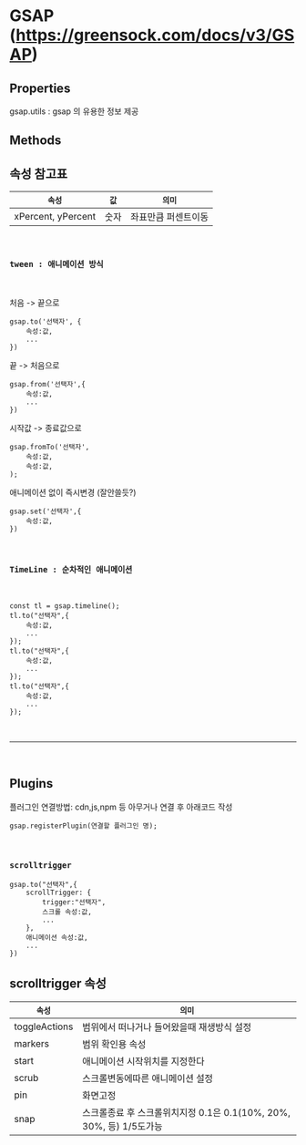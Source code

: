 # GSAP (https://greensock.com/docs/v3/GSAP)
## Properties
gsap.utils : gsap 의 유용한 정보 제공
## Methods

## 속성 참고표
`속성` | `값` | `의미`
-|-|-
 xPercent, yPercent | 숫자 | 좌표만큼 퍼센트이동

&nbsp; 
### `tween : 애니메이션 방식`
&nbsp; 

처음 -> 끝으로
```
gsap.to('선택자', {
    속성:값,
    ...
})
```
끝 -> 처음으로
```
gsap.from('선택자',{
    속성:값,
    ...
})
```
시작값 -> 종료값으로
```
gsap.fromTo('선택자',
    속성:값,
    속성:값,
); 
```
애니메이션 없이 즉시변경 (잘안쓸듯?)
```
gsap.set('선택자',{
    속성:값,
})
```
&nbsp; 
### `TimeLine : 순차적인 애니메이션`
&nbsp; 
```      
const tl = gsap.timeline();
tl.to("선택자",{
    속성:값,
    ...
});
tl.to("선택자",{
    속성:값,
    ...
});
tl.to("선택자",{
    속성:값,
    ...
});
```

&nbsp; 

---

&nbsp; 
## Plugins
플러그인 연결방법: cdn,js,npm 등 아무거나 연결 후 아래코드 작성
```
gsap.registerPlugin(연결할 플러그인 명);
```
&nbsp; 
### `scrolltrigger`
```
gsap.to("선택자",{
    scrollTrigger: {
        trigger:"선택자",
        스크롤 속성:값,
        ...
    },
    애니메이션 속성:값,
    ...
})
```

## scrolltrigger 속성
`속성` | `의미` 
-|-|
 toggleActions | 범위에서 떠나거나 들어왔을때 재생방식 설정
 markers | 범위 확인용 속성
 start | 애니메이션 시작위치를 지정한다
 scrub | 스크롤변동에따른 애니메이션 설정
 pin | 화면고정
 snap | 스크롤종료 후 스크롤위치지정 0.1은 0.1(10%, 20%, 30%, 등) 1/5도가능